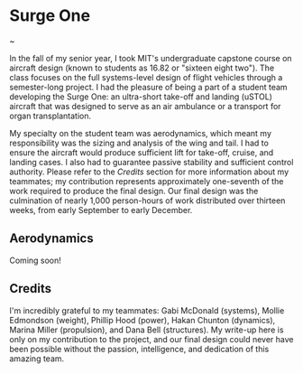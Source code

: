 # Surge One

~

In the fall of my senior year, I took MIT's undergraduate capstone course on aircraft design (known to students as 16.82 or "sixteen eight two").  The class focuses on the full systems-level design of flight vehicles through a semester-long project.  I had the pleasure of being a part of a student team developing the Surge One: an ultra-short take-off and landing (uSTOL) aircraft that was designed to serve as an air ambulance or a transport for organ transplantation.

My specialty on the student team was aerodynamics, which meant my responsibility was the sizing and analysis of the wing and tail.  I had to ensure the aircraft would produce sufficient lift for take-off, cruise, and landing cases.  I also had to guarantee passive stability and sufficient control authority.  Please refer to the _Credits_ section for more information about my teammates; my contribution represents approximately one-seventh of the work required to produce the final design.  Our final design was the culmination of nearly 1,000 person-hours of work distributed over thirteen weeks, from early September to early December.

## Aerodynamics

Coming soon!

## Credits

I'm incredibly grateful to my teammates: Gabi McDonald (systems), Mollie Edmondson (weight), Phillip Hood (power), Hakan Chunton (dynamics), Marina Miller (propulsion), and Dana Bell (structures).  My write-up here is only on my contribution to the project, and our final design could never have been possible without the passion, intelligence, and dedication of this amazing team.